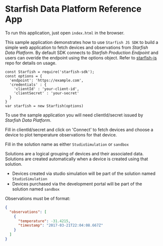 # Starfish Data Platform Reference App

To run this application, just open `index.html` in the browser. 

This sample application demonstrates how to use `Starfish JS SDK` to build a simple web application to fetch devices and observations from *Starfish Data Platform*. By default SDK connects to *Starfish Production Endpoint* and users can overide the endpoint using the options object. Refer to [starfish-js](https://github.com/silverspringnetworks/starfish-js) repo for details on usage.

```
const Starfish = require('starfish-sdk');
const options = {
  'endpoint': 'https://example.com',
  'credentials' : {
    'clientId' : 'your-client-id',
    'clientSecret' : 'your-secret'
  }
}
var starfish = new Starfish(options)
```

To use the sample application you will need clientId/secret issued by *Starfish Data Platform*.

Fill in clientId/secret and click on 'Connect' to fetch devices and choose a device to plot temperature observations for that device.

Fill in  the solution name as either `StudioSimulation` or `sandbox`

Solutions are a logical grouping of devices and their associated data. Solutions are created automatically when a device is created using that solution.
* Devices created via studio simulation will be part of the solution named `StudioSimulation`
* Devices purchased via the development portal will be part of the solution named `sandbox`

Observations must be of format:
```json
{
  "observations": [
    {
      "temperature": -31.4215,
      "timestamp": "2017-03-21T22:04:08.667Z"
    }
  ]
}
```
